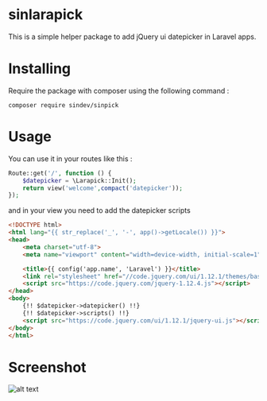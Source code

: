 # sinlarapick

This is a simple helper package to add jQuery ui datepicker in Laravel apps.

# Installing

Require the package with composer using the following command :

```
composer require sindev/sinpick
```

# Usage
You can use it in your routes like this :
```php
Route::get('/', function () {
    $datepicker = \Larapick::Init();
    return view('welcome',compact('datepicker'));
});

```

and in your view you need to add the datepicker scripts

```html
<!DOCTYPE html>
<html lang="{{ str_replace('_', '-', app()->getLocale()) }}">
<head>
    <meta charset="utf-8">
    <meta name="viewport" content="width=device-width, initial-scale=1">

    <title>{{ config('app.name', 'Laravel') }}</title>
    <link rel="stylesheet" href="//code.jquery.com/ui/1.12.1/themes/base/jquery-ui.css">
    <script src="https://code.jquery.com/jquery-1.12.4.js"></script>
</head>
<body>
    {!! $datepicker->datepicker() !!}
    {!! $datepicker->scripts() !!}
    <script src="https://code.jquery.com/ui/1.12.1/jquery-ui.js"></script>
</body>
</html>
```
# Screenshot
![alt text](https://i.imgur.com/zTq0bVq.png)
